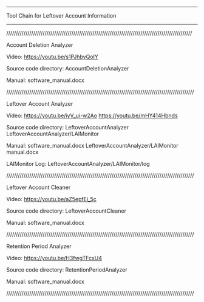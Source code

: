 
*********************************************************************
Tool Chain for Leftover Account Information
*********************************************************************


/////////////////////////////////////////////////////////////////////////////////////////////////

Account Deletion Analyzer

Video: https://youtu.be/s1PJhbyQoIY

Source code directory: AccountDeletionAnalyzer

Manual: software_manual.docx

//////////////////////////////////////////////////////////////////////////////////////////////////


Leftover Account Analyzer

Video: https://youtu.be/iyV_ui-w2Ao
           https://youtu.be/mHY414Hbnds

Source code directory: LeftoverAccountAnalyzer
                                     LeftoverAccountAnalyzer/LAIMonitor

Manual: software_manual.docx
              LeftoverAccountAnalyzer/LAIMonitor manual.docx
              
LAIMonitor Log: LeftoverAccountAnalyzer/LAIMonitor/log

//////////////////////////////////////////////////////////////////////////////////////////////////



Leftover Account Cleaner

Video: https://youtu.be/aZ5epfEi_5c

Source code directory: LeftoverAccountCleaner

Manual: software_manual.docx

//////////////////////////////////////////////////////////////////////////////////////////////////


Retention Period Analyzer

Video: https://youtu.be/H3fwgTFcxU4

Source code directory: RetentionPeriodAnalyzer

Manual: software_manual.docx

//////////////////////////////////////////////////////////////////////////////////////////////////

